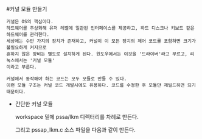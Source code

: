 #커널 모듈 만들기

    커널은 OS의 핵심이다.
    하드웨어를 추상화해 유저 레벨에 일관된 인터페이스를 제공하고, 하드 디스크나 키보드 같은 하드웨어를 관리한다.
    세상에는 수만 가지의 장치가 존재하고, 커널이 이 모든 장치의 제어 코드를 포함하면 크기가 불필요하게 커지므로
    흔하지 않은 장비는 별도로 설치하게 된다. 윈도우에서는 이것을 '드라이버'라고 부르고, 리눅스에서는 '커널 모듈'
    이라고 부른다.

    커널에서 동작해야 하는 코드는 모두 모듈로 만들 수 있다.
    이런 모듈 구조는 커널 코드 개발시에도 유용하다. 코드를 수정한 후 모듈만 재빌드하면 되기 때문이다.

* 간단한 커널 모듈

    workspace 밑에 pssa/lkm 디렉터리를 차례로 만든다.

    그리고 pssap_lkm.c 소스 파일을 다음과 같이 만든다.

> 
